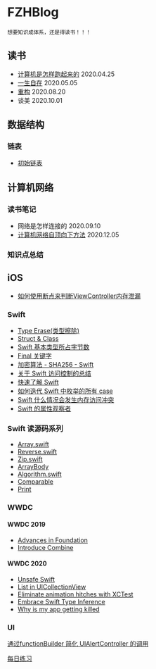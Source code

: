 # FZHBlog

`想要知识成体系，还是得读书！！！`

## 读书
* [计算机是怎样跑起来的](https://github.com/fengzhihao123/FZHBlog/blob/master/ReadBookNote/%E8%AE%A1%E7%AE%97%E6%9C%BA%E6%98%AF%E6%80%8E%E6%A0%B7%E8%B7%91%E8%B5%B7%E6%9D%A5%E7%9A%84.md) 2020.04.25
* [一生自在](https://github.com/fengzhihao123/FZHBlog/blob/master/ReadBookNote/一生自在.md) 2020.05.05
* [重构](https://github.com/fengzhihao123/FZHBlog/blob/master/ReadBookNote/重构.md) 2020.08.20
* 谈美 2020.10.01


## 数据结构
### 链表
* [初始链表](https://github.com/fengzhihao123/FZHBlog/blob/master/DataStructureAlgorithm/Datastructure/初识链表.md)

## 计算机网络
### 读书笔记
* 网络是怎样连接的 2020.09.10
* [计算机网络自顶向下方法](https://github.com/fengzhihao123/FZHBlog/blob/master/ReadBookNote/计算机网络自顶向下.md) 2020.12.05
### 知识点总结

## iOS
* [如何使用断点来判断ViewController内存泄漏](https://github.com/fengzhihao123/FZHBlog/blob/master/iOS/Objective-C/如何使用断点来判断ViewController内存泄漏.md)

### Swift
* [Type Erase(类型擦除)]()
* [Struct & Class]()
* [Swift 基本类型所占字节数](https://github.com/fengzhihao123/FZHBlog/blob/master/iOS/Swift/Swift%20基本类型所占字节数.md)
* [Final 关键字](https://github.com/fengzhihao123/FZHBlog/blob/master/iOS/Swift/final%20关键字的理解.md)
* [加密算法 - SHA256 - Swift](https://github.com/fengzhihao123/FZHBlog/blob/master/iOS/Swift/SHA256-Swift.md)
* [关于 Swift 访问控制的总结](https://github.com/fengzhihao123/FZHBlog/blob/master/iOS/Swift/关于%20Swift%20访问控制的总结.md)
* [快速了解 Swift](https://github.com/fengzhihao123/FZHBlog/blob/master/iOS/Swift/快速了解%20Swift.md)
* [如何迭代 Swift 中枚举的所有 case](https://github.com/fengzhihao123/FZHBlog/blob/master/iOS/Swift/如何迭代%20Swift%20中枚举的所有case.md)
* [Swift 什么情况会发生内存访问冲突](https://github.com/fengzhihao123/FZHBlog/blob/master/iOS/Swift/Swift%20什么情况会发生内存访问冲突.md)
* [Swift 的属性观察者](https://github.com/fengzhihao123/FZHBlog/blob/master/iOS/Swift/Swift%20的属性观察者.md)

### Swift 读源码系列

* [Array.swift](https://github.com/fengzhihao123/FZHBlog/blob/master/iOS/Swift/读%20Swift%20源码系列/Array.md) 
* [Reverse.swift](https://github.com/fengzhihao123/FZHBlog/blob/master/iOS/Swift/读%20Swift%20源码系列/Reverse.md)
* [Zip.swift](https://github.com/fengzhihao123/FZHBlog/blob/master/iOS/Swift/读%20Swift%20源码系列/Zip.md)
* [ArrayBody](https://github.com/fengzhihao123/FZHBlog/blob/master/iOS/Swift/读%20Swift%20源码系列/ArrayBody.md)
* [Algorithm.swift](https://github.com/fengzhihao123/FZHBlog/blob/master/iOS/Swift/读%20Swift%20源码系列/Algorithm.md)
* [Comparable](https://github.com/fengzhihao123/FZHBlog/blob/master/iOS/Swift/读%20Swift%20源码系列/Comparable.md)
* [Print](https://github.com/fengzhihao123/FZHBlog/blob/master/iOS/Swift/读%20Swift%20源码系列/Print.md)

### WWDC
#### WWDC 2019
* [Advances in Foundation](https://github.com/fengzhihao123/FZHBlog/blob/master/iOS/WWDC/WWDC2019/Advances%20in%20Foundation.md)
* [Introduce Combine](https://github.com/fengzhihao123/FZHBlog/blob/master/iOS/WWDC/WWDC2019/Introduce%20Combine.md)

#### WWDC 2020
* [Unsafe Swift](https://github.com/fengzhihao123/FZHBlog/blob/master/iOS/WWDC/WWDC2020/unsafe_swift.md)
* [List in UICollectionView](https://github.com/fengzhihao123/FZHBlog/blob/master/iOS/WWDC/WWDC2020/Lists%20in%20UICollectionView.md)
* [Eliminate animation hitches with XCTest](https://github.com/fengzhihao123/FZHBlog/blob/master/iOS/WWDC/WWDC2020/Eliminate%20animation%20hitches%20with%20XCTest.md)
* [Embrace Swift Type Inference](https://github.com/fengzhihao123/FZHBlog/blob/master/iOS/WWDC/WWDC2020/Embrace%20Swift%20Type%20Inference.md)
* [Why is my app getting killed](https://github.com/fengzhihao123/FZHBlog/blob/master/iOS/WWDC/WWDC2020/why%20is%20my%20app%20getting%20killed.md)

### UI
[通过functionBuilder 简化 UIAlertController 的调用](https://github.com/fengzhihao123/FZHBlog/blob/master/iOS/UI/通过functionBuilder%20简化%20UIAlertController%20的调用.md)


[每日练习](https://github.com/fengzhihao123/FZHBlog/blob/master/DataStructureAlgorithm/每日算法练习.md)
